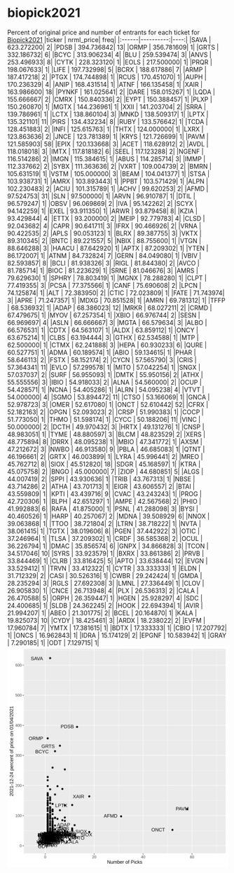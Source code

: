 # biopick2021
Percent of original price and number of entrants for each ticket for [Biopick2021](https://twitter.com/hashtag/Biopick2021)
|ticker | nrml_price| freq|
|:------|----------:|----:|
|SAVA   | 623.272200|    2|
|PDSB   | 394.736842|   13|
|ORMP   | 356.781609|    1|
|GRTS   | 332.186732|    6|
|BCYC   | 313.906234|    4|
|BLU    | 259.539474|    3|
|ANVS   | 253.496933|    8|
|CYTK   | 228.323120|    1|
|EOLS   | 217.500000|    1|
|PRQR   | 198.067633|    1|
|LIFE   | 197.732998|    5|
|BCRX   | 188.617886|    7|
|ARMP   | 187.417218|    2|
|PTGX   | 174.744898|    1|
|RCUS   | 170.451070|    1|
|AUPH   | 170.236329|    4|
|ANIP   | 168.431514|    1|
|ATNF   | 166.135458|    1|
|XAIR   | 163.986600|   18|
|PYNKF  | 161.025641|    2|
|DARE   | 158.015267|    1|
|LQDA   | 155.666667|    2|
|CMRX   | 150.840336|    2|
|EYPT   | 150.388457|    1|
|PLXP   | 150.260870|    1|
|MGTX   | 144.236961|    1|
|XXII   | 141.203704|    2|
|SRRA   | 139.786961|    1|
|LCTX   | 138.860104|    3|
|MNKD   | 138.509317|    1|
|LPTX   | 135.321101|   11|
|PIRS   | 134.432234|    8|
|RUBY   | 133.576642|    1|
|TCDA   | 128.451883|    2|
|INFI   | 125.615763|    1|
|THTX   | 124.000000|    1|
|LXRX   | 123.863636|    2|
|JNCE   | 123.781389|    1|
|KRYS   | 121.726699|    1|
|PAVM   | 121.585903|   58|
|EPIX   | 120.133668|    3|
|ACET   | 118.628912|    2|
|AVDL   | 118.018018|    3|
|IMTX   | 117.818182|    6|
|SEEL   | 117.123288|    2|
|NGENF  | 116.514286|    2|
|IMGN   | 115.384615|    1|
|ABUS   | 114.285714|    3|
|IMMP   | 112.337662|    2|
|SYBX   | 111.363636|    2|
|VXRT   | 109.004739|    2|
|BMRN   | 105.631519|    1|
|VSTM   | 105.000000|    3|
|BEAM   | 104.041377|    1|
|STSA   | 103.938731|    1|
|AMRX   | 103.893443|    1|
|PPBT   | 103.571429|    1|
|ALPN   | 102.230483|    2|
|ACIU   | 101.315789|    1|
|ACHV   |  99.620253|    2|
|AFMD   |  97.524753|   31|
|SLN    |  97.500000|    1|
|ARVN   |  96.910787|    1|
|DTIL   |  96.579247|    1|
|OBSV   |  96.069869|    2|
|IVA    |  95.142262|    2|
|SCYX   |  94.142259|    1|
|EXEL   |  93.911350|    1|
|ARWR   |  93.879458|    8|
|KZIA   |  93.429844|    4|
|ETTX   |  93.200000|    2|
|MEIP   |  92.779783|    4|
|CLSD   |  92.043682|    4|
|CAPR   |  90.641711|    3|
|IFRX   |  90.466926|    2|
|VRNA   |  90.422535|    2|
|APLS   |  90.053123|    1|
|BLRX   |  89.387755|    3|
|VKTX   |  89.310345|    2|
|BNTC   |  89.221557|    5|
|NBIX   |  88.755600|    1|
|VTGN   |  88.646288|    3|
|HAACU  |  87.642920|    1|
|APTX   |  87.209302|    1|
|YTEN   |  86.172007|    1|
|ATNM   |  84.732824|    7|
|GERN   |  84.049080|    1|
|VBIV   |  82.593857|    8|
|BCLI   |  81.938326|    3|
|RIGL   |  81.844380|    2|
|AVCO   |  81.785714|    1|
|BIOC   |  81.223629|    1|
|SRNE   |  81.046676|    3|
|AMRS   |  79.629630|    1|
|SPHRY  |  78.803419|    1|
|MGNX   |  78.288280|    1|
|CLPT   |  77.419355|    3|
|PCSA   |  77.375566|    1|
|CANF   |  75.690608|    2|
|LPCN   |  74.125874|    1|
|ALT    |  72.383950|    2|
|CTIC   |  72.023809|    1|
|FATE   |  71.743974|    3|
|APRE   |  71.247357|    1|
|MDXG   |  70.851528|    1|
|AMRN   |  69.781312|    1|
|TFFP   |  68.536932|    1|
|ADAP   |  68.386023|   12|
|MRKR   |  68.027211|    2|
|CRMD   |  67.479675|    1|
|MYOV   |  67.257354|    1|
|XBIO   |  66.976744|    2|
|SESN   |  66.969697|    4|
|ASLN   |  66.666667|    3|
|MGTA   |  66.579634|    3|
|ALBO   |  66.576531|    1|
|CDTX   |  64.563107|    1|
|ALDX   |  63.859112|    1|
|ONCY   |  63.675214|    1|
|CLBS   |  63.194444|    3|
|GTHX   |  62.534588|    1|
|MTP    |  62.500000|    1|
|CTMX   |  62.241888|    3|
|HEPA   |  60.930233|    6|
|QURE   |  60.527751|    1|
|ADMA   |  60.189574|    1|
|ABIO   |  59.134615|    1|
|PHAR   |  58.646113|    2|
|FSTX   |  58.152174|    2|
|CYCN   |  57.565790|    3|
|CRIS   |  57.364341|   11|
|EVLO   |  57.299578|    1|
|MITO   |  57.042254|    1|
|SNGX   |  57.037037|    2|
|SURF   |  56.955093|    1|
|DMTK   |  55.950156|    2|
|ATHX   |  55.555556|    3|
|IBIO   |  54.918033|    2|
|ALNA   |  54.560000|    2|
|OCUP   |  54.428571|    1|
|NCNA   |  54.405286|    1|
|ALRN   |  54.095238|    4|
|VTVT   |  54.000000|    4|
|SGMO   |  53.894472|   11|
|CTSO   |  53.166069|    1|
|GNCA   |  52.978723|    3|
|OMER   |  52.617080|    1|
|ONCT   |  52.610442|   52|
|CFRX   |  52.182163|    2|
|OPGN   |  52.093023|    2|
|CRSP   |  51.990383|    1|
|COCP   |  51.773050|    1|
|THMO   |  51.598174|    1|
|CYCC   |  50.188206|   11|
|VINC   |  50.000000|    2|
|DCTH   |  49.970432|    3|
|HRTX   |  49.131276|    1|
|CNSP   |  48.983051|    1|
|TYME   |  48.880597|    3|
|BLCM   |  48.823529|    2|
|XERS   |  48.775894|    8|
|DRRX   |  48.095238|    1|
|MBIO   |  47.341772|    1|
|AXSM   |  47.212672|    3|
|NWBO   |  46.913580|    9|
|PBLA   |  46.685083|    1|
|QTNT   |  46.196661|    2|
|GRTX   |  46.003899|    1|
|LYRA   |  45.996441|    2|
|MREO   |  45.762712|    8|
|SIOX   |  45.512820|   18|
|SDGR   |  45.168597|    1|
|KTRA   |  45.075758|    2|
|BNGO   |  45.000000|    7|
|ZIOP   |  44.680851|    5|
|ALGS   |  44.007419|    2|
|SPPI   |  43.930636|    1|
|TRIB   |  43.767313|    1|
|NBSE   |  43.714286|    2|
|ATHA   |  43.701713|    1|
|EIGR   |  43.606557|    2|
|BTAI   |  43.559809|    1|
|KPTI   |  43.439716|    9|
|CVAC   |  43.243243|    1|
|PROG   |  42.720306|    1|
|BLPH   |  42.651297|    1|
|AMPE   |  42.567568|    2|
|PHIO   |  41.992883|    6|
|RAFA   |  41.875000|    1|
|PSNL   |  41.288098|    3|
|BYSI   |  40.460526|    1|
|HARP   |  40.257067|    2|
|MDNA   |  39.508929|    6|
|NNOX   |  39.063868|    1|
|TTOO   |  38.721804|    2|
|LTRN   |  38.718222|    1|
|NVTA   |  38.061415|    1|
|TGTX   |  38.019606|    8|
|PGEN   |  37.442922|    3|
|OTIC   |  37.246964|    1|
|TLSA   |  37.209302|    1|
|CRDF   |  36.585368|    2|
|OCUL   |  36.226794|    1|
|DMAC   |  35.856574|    6|
|GNPX   |  34.866828|    3|
|TCON   |  34.517046|   10|
|SYRS   |  33.923579|    1|
|BXRX   |  33.861386|    2|
|PRVB   |  33.844469|    1|
|CLRB   |  33.816425|    5|
|APTO   |  33.638444|   12|
|EVGN   |  33.529412|    1|
|TRVN   |  33.412322|    1|
|CYTR   |  33.333333|    1|
|ELDN   |  31.712329|    2|
|CASI   |  30.526316|    1|
|CWBR   |  29.242424|    1|
|GMDA   |  28.235294|    3|
|RGLS   |  27.692308|    3|
|LMNL   |  27.336449|    1|
|CLOV   |  26.905830|    1|
|CNCE   |  26.713948|    4|
|PLX    |  26.536313|    2|
|CALA   |  26.470588|    5|
|ORPH   |  26.359447|    1|
|HGEN   |  25.928297|    4|
|SDC    |  24.400685|    1|
|SLDB   |  24.362245|    2|
|HOOK   |  22.694394|    1|
|AVIR   |  21.994207|    1|
|ABEO   |  21.301775|    2|
|BCEL   |  20.164870|    1|
|KALA   |  19.825073|   10|
|CYDY   |  18.425461|    3|
|ARDX   |  18.238022|    2|
|EVFM   |  17.960784|    7|
|YMTX   |  17.381615|    1|
|BDTX   |  17.333333|    1|
|CBIO   |  17.207792|    1|
|ONCS   |  16.962843|    1|
|IDRA   |  15.174129|    2|
|EPGNF  |  10.583942|    1|
|GRAY   |   7.290185|    1|
|ODT    |   7.129715|    1|
![retvspicks](biopicks.png?raw=true)

